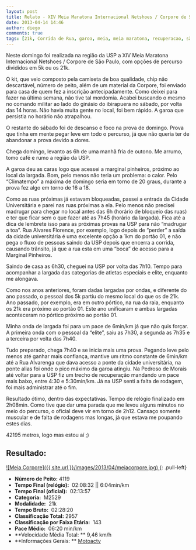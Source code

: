 ```yaml
---
layout: post
title: Relato - XIV Meia Maratona Internacional Netshoes / Corpore de São Paulo
date: 2013-04-14 14:46
author: diego
comments: true
tags: [21k, Corrida de Rua, garoa, meia, meia maratona, recuperacao, são paulo]
---
```

Neste domingo foi realizada na região da USP a XIV Meia Maratona Internacional Netshoes / Corpore de São Paulo, com opções de percurso divididos em 5k ou os 21k.

O kit, que veio composto pela camiseta de boa qualidade, chip não descartável, número de peito, além de um material da Corpore, foi enviado para casa de quem fez a inscrição antecipadamente. Como deixei para fazer na última semana, não tive tal mordomia. Acabei buscando o mesmo no comando militar ao lado do ginásio do ibirapuera no sábado, por volta das 14 horas. Não havia muita gente no local, foi bem rápido. A garoa que persistia no horário não atrapalhou.

O restante do sábado foi de descanso e foco na prova de domingo. Prova que tinha em mente pegar leve em todo o percurso, já que não queria ter de abandonar a prova devido a dores.

Chega domingo, levanto as 6h de uma manhã fria de outono. Me arrumo, tomo café e rumo a região da USP.

A garoa deu as caras logo que acessei a marginal pinheiros, próximo ao local da largada. Bom, pelo menos não teria um problema: o calor. Pelo “Climatempo” a máxima de domingo seria em torno de 20 graus, durante a prova fez algo em torno de 16 a 18.

Como as ruas próximas já estavam bloqueadas, passei a entrada da Cidade Universitária e parei nas ruas próximas a ela. Pelo menos não precisei madrugar para chegar no local antes das 6h (horário de bloqueio das ruas) e ter que ficar sem o que fazer até as 7h45 (horário da largada). Fica até a dica de lembrete isso para as próximas provas na USP para não “madrugar a toa”. Rua Alvares Florence, por exemplo, logo depois de “perder” a saída da cidade universitária é uma excelente opção a 1km do portão 01, e não pega o fluxo de pessoas saindo da USP depois que encerra a corrida, causando trânsito, já que a rua esta em uma “boca” de acesso para a Marginal Pinheiros.

Saindo de casa as 6h30, cheguei na USP por volta das 7h10. Tempo para acompanhar a largada das categorias de atletas especiais e elite, enquanto me alongava.

Como nos anos anteriores, foram dadas largadas por ondas, e diferente do ano passado, o pessoal dos 5k partiu do mesmo local do que os de 21k. Ano passado, por exemplo, era em outro pórtico, na rua da raia, enquanto os 21k era próximo ao portão 01. Este ano unificaram e ambas largadas aconteceram no pórtico próximo ao portão 01.

Minha onda de largada foi para um pace de 6min/km já que não quis forçar. A primeira onda com o pessoal da “elite”, saiu as 7h30, a segunda as 7h35 e a terceira por volta das 7h40.

Tudo preparado, chega 7h40 e se inicia mais uma prova. Pegando leve pelo menos até ganhar mais confiança, mantive um ritmo constante de 6min/km até a Rua Alvarenga que dava acesso a ponte da cidade universitária, na ponte alias foi onde o pico máximo da garoa atingiu. Na Pedroso de Morais até voltar para a USP fiz um trecho de recuperação mandando um pace mais baixo, entre 4:30 e 5:30min/km. Já na USP senti a falta de rodagem, foi mais administrar até o fim.

Resultado ótimo, dentro das expectativas. Tempo de relógio finalizado em 2h08min. Como tive que dar uma parada que me levou alguns minutos no meio do percurso, o oficial deve vir em torno de 2h12. Cansaço somente muscular e de falta de rodagens mas longas, já que estava me poupando estes dias.

42195 metros, logo mas estou aí ;)

## Resultado:

<a href="/images/2013/04/meiacorpore_big.jpg">
![Meia Corpore]({{ site.url }}/images/2013/04/meiacorpore.jpg)
</a>
{: .pull-left}

* **Número de Peito:**  4119
* **Tempo Final (relógio):**  02:08:32 || 6:04min/km
* **Tempo Final (oficial):**  02:13:57
* **Categoria:**  M2529
* **Modalidade:**  21k
* **Tempo Bruto:**  02:28:20
* **Classificação Total:**  2957
* **Classificação por Faixa Etária:**  143
* **Pace Médio:**  06:20 min/km
* **Velocidade Média Total: **  9,46 km/h
* **Informações Gerais: ** <a href="http://bit.ly/14nx36c" target="_blank">Motoactv</a>